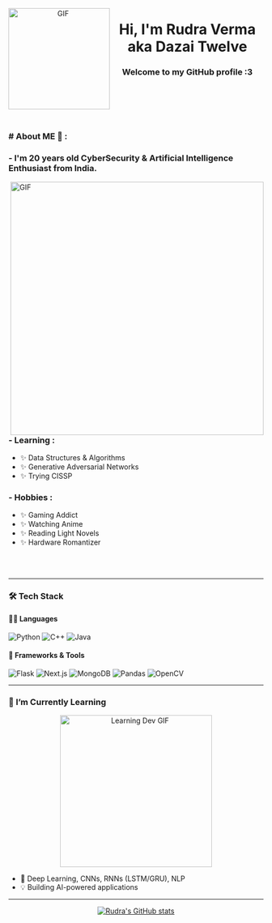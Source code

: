 <p align="center">
  <a>
    <img hight="200" width="200" alt="GIF" align="left" src="https://media.giphy.com/media/lLfjuL3xq9H7OPX430/giphy.gif" alt="Banner">
  </a>
</p>

<h1 align="center">Hi, I'm Rudra Verma aka Dazai Twelve</a></h1>

<h3 align="center">Welcome to my GitHub profile :3</h3>
</br>
</br></br>
</br>
<h3 aign="center"> # About ME 💬 :</h3>

### - I'm 20 years old CyberSecurity & Artificial Intelligence Enthusiast from India.

<img hight="400" width="500" alt="GIF" align="right" src="https://github.com/Xx-Ashutosh-xX/Xx-Ashutosh-xX/blob/master/assets/1936.gif">

### - Learning :
- ✨ Data Structures & Algorithms
- ✨ Generative Adversarial Networks
- ✨ Trying CISSP

### - Hobbies : 
- ✨ Gaming Addict
- ✨ Watching Anime
- ✨ Reading Light Novels
- ✨ Hardware Romantizer
</br>
</br>

---

### 🛠️ Tech Stack

#### 👨‍💻 Languages  
![Python](https://img.shields.io/badge/-Python-3776AB?logo=python&logoColor=white&style=for-the-badge)
![C++](https://img.shields.io/badge/-C++-00599C?logo=c%2B%2B&logoColor=white&style=for-the-badge)
![Java](https://img.shields.io/badge/-Java-007396?logo=java&logoColor=white&style=for-the-badge)

#### 🧪 Frameworks & Tools  
![Flask](https://img.shields.io/badge/-Flask-000000?logo=flask&logoColor=white&style=for-the-badge)
![Next.js](https://img.shields.io/badge/-Next.js-000000?logo=next.js&logoColor=white&style=for-the-badge)
![MongoDB](https://img.shields.io/badge/-MongoDB-47A248?logo=mongodb&logoColor=white&style=for-the-badge)
![Pandas](https://img.shields.io/badge/-Pandas-150458?logo=pandas&logoColor=white&style=for-the-badge)
![OpenCV](https://img.shields.io/badge/-OpenCV-5C3EE8?logo=opencv&logoColor=white&style=for-the-badge)

---

### 🌱 I’m Currently Learning

<p align="center">
  <img src="https://user-images.githubusercontent.com/74038190/212747107-5b654ba5-31c6-4366-b42b-51b822e9bc52.gif" width="300" alt="Learning Dev GIF" />
</p>

- 🤖 Deep Learning, CNNs, RNNs (LSTM/GRU), NLP  
- 💡 Building AI-powered applications

---
<p align="center">
  <a href="https://github.com/DazaiTwelve">
    <img src="https://github-readme-stats.vercel.app/api?username=DazaiTwelve&hide_border=true&show_icons=true" alt="Rudra's GitHub stats">
  </a>
</p>


<!--

Here are some ideas to get you started:

- 🔭 I’m currently working on ...
- 🌱 I’m currently learning ...
- 👯 I’m looking to collaborate on ...
- 🤔 I’m looking for help with ...
- 💬 Ask me about ...
- 📫 How to reach me: ...
- 😄 Pronouns: ...
- ⚡ Fun fact: ...
-->
